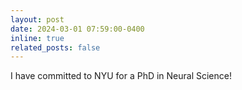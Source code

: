 ```yaml
---
layout: post
date: 2024-03-01 07:59:00-0400
inline: true
related_posts: false
---
```


I have committed to NYU for a PhD in Neural Science!